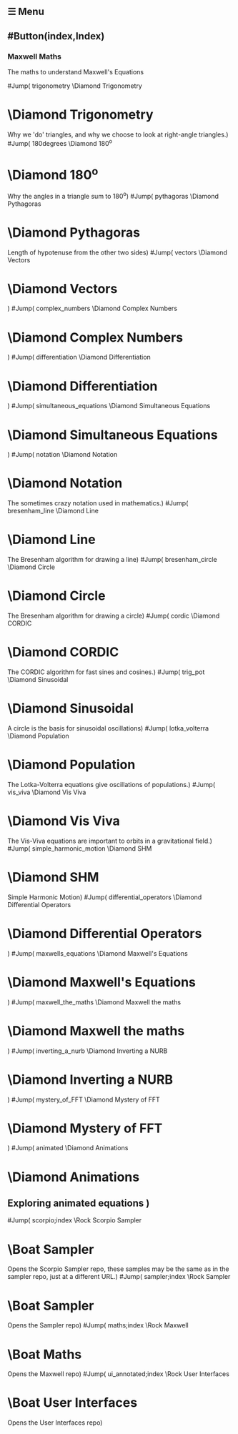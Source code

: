 ## ☰ Menu
#Button(index,Index)
----
### Maxwell Maths

The maths to understand Maxwell's Equations

#Jump( trigonometry \Diamond Trigonometry
# \Diamond Trigonometry
Why we 'do' triangles, and why we choose to look at right-angle triangles.)
#Jump( 180degrees \Diamond 180<sup>o</sup>
# \Diamond 180<sup>o</sup>
Why the angles in a triangle sum to 180<sup>o</sup>)
#Jump( pythagoras \Diamond Pythagoras
# \Diamond Pythagoras
Length of hypotenuse from the other two sides)
#Jump( vectors \Diamond Vectors
# \Diamond Vectors
)
#Jump( complex_numbers \Diamond Complex Numbers
# \Diamond Complex Numbers
)
#Jump( differentiation \Diamond Differentiation
# \Diamond Differentiation
)
#Jump( simultaneous_equations \Diamond Simultaneous Equations
# \Diamond Simultaneous Equations
)
#Jump( notation \Diamond Notation
# \Diamond Notation
The sometimes crazy notation used in mathematics.)
#Jump( bresenham_line \Diamond Line
# \Diamond Line
The Bresenham algorithm for drawing a line)
#Jump( bresenham_circle \Diamond Circle
# \Diamond Circle
The Bresenham algorithm for drawing a circle)
#Jump( cordic \Diamond CORDIC
# \Diamond CORDIC
The CORDIC algorithm for fast sines and cosines.)
#Jump( trig_pot \Diamond Sinusoidal
# \Diamond Sinusoidal
A circle is the basis for sinusoidal oscillations)
#Jump( lotka_volterra \Diamond Population
# \Diamond Population
The Lotka-Volterra equations give oscillations of populations.)
#Jump( vis_viva \Diamond Vis Viva
# \Diamond Vis Viva
The Vis-Viva equations are important to orbits in a gravitational field.)
#Jump( simple_harmonic_motion \Diamond  SHM
# \Diamond  SHM
Simple Harmonic Motion)
#Jump( differential_operators \Diamond Differential Operators
# \Diamond Differential Operators
)
#Jump( maxwells_equations \Diamond Maxwell's Equations
# \Diamond Maxwell's Equations
)
#Jump( maxwell_the_maths \Diamond Maxwell the maths
# \Diamond Maxwell the maths
)
#Jump( inverting_a_nurb \Diamond Inverting a NURB
# \Diamond Inverting a NURB
)
#Jump( mystery_of_FFT \Diamond Mystery of FFT
# \Diamond Mystery of FFT
)
#Jump( animated \Diamond Animations 
# \Diamond Animations 
Exploring animated equations
)
----
#Jump( scorpio;index \Rock Scorpio Sampler
# \Boat Sampler
Opens the Scorpio Sampler repo, these samples may be the same as in the sampler repo, just at a different URL.)
#Jump( sampler;index \Rock Sampler
# \Boat Sampler
Opens the Sampler repo)
#Jump( maths;index \Rock Maxwell
# \Boat Maths
Opens the Maxwell repo)
#Jump( ui_annotated;index \Rock User Interfaces
# \Boat User Interfaces
Opens the User Interfaces repo)
&nbsp;

